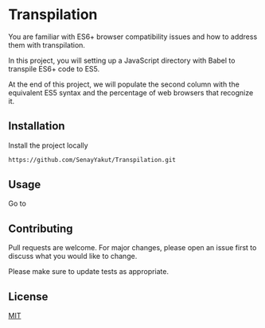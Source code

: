 # Transpilation

You are familiar with ES6+ browser compatibility issues and how to address them with transpilation.

In this project, you will setting up a JavaScript directory with Babel to transpile ES6+ code to ES5.

At the end of this project, we will populate the second column with the equivalent ES5 syntax and the percentage of web browsers that recognize it.

## Installation

Install the project locally
```bash
https://github.com/SenayYakut/Transpilation.git
```

## Usage
Go to 


## Contributing
Pull requests are welcome. For major changes, please open an issue first to discuss what you would like to change.

Please make sure to update tests as appropriate.

## License
[MIT](https://choosealicense.com/licenses/mit/)
